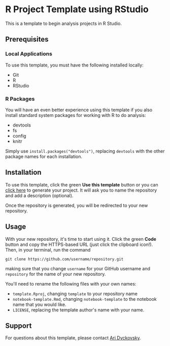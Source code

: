 # R Project Template using RStudio

This is a template to begin analysis projects in R Studio.

## Prerequisites

### Local Applications

To use this template, you must have the following installed locally:

- Git
- R
- RStudio

### R Packages

You will have an even better experience using this template if you also
install standard system packages for working with R to do analysis:

- devtools
- fs
- config
- knitr

Simply use `install.packages("devtools")`, replacing `devtools` with
the other package names for each installation.

## Installation

To use this template, click the green **Use this template** button or you can [click
here](https://github.com/aridyckovsky/r-project-template/generate) to generate
your project. It will ask you to name the repository and add a description (optional).

Once the repository is generated, you will be redirected to your new repository.

## Usage

With your new repository, it's time to start using it. Click the green **Code** button
and copy the HTTPS-based URL (just click the clipboard icon!). Then, in your terminal,
run the command

```
git clone https://github.com/username/repository.git
```

making sure that you change `username` for your GitHub username
and `repository` for the name of your new repository.

You'll need to rename the following files with your own names:

- `template.Rproj`, changing `template` to your repository name
- `notebook-template.Rmd`, changing `notebook-template` to the notebook
  name that you would like.
- `LICENSE`, replacing the template author's name with your name.

## Support

For questions about this template, please contact [Ari Dyckovsky](mailto:aridyckovsky@gmail.com).
